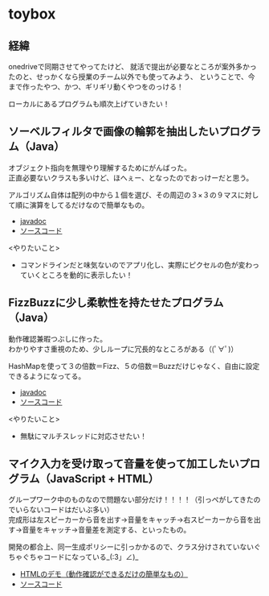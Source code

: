 # toybox
## 経緯
onedriveで同期させてやってたけど、
就活で提出が必要なところが案外多かったのと、せっかくなら授業のチーム以外でも使ってみよう、
ということで、今まで作ったやつ、かつ、ギリギリ動くやつをのっける！  

ローカルにあるプログラムも順次上げていきたい！

## ソーベルフィルタで画像の輪郭を抽出したいプログラム（Java）
オブジェクト指向を無理やり理解するためにがんばった。  
正直必要ないクラスも多いけど、ほへぇー、となったのでおっけーだと思う。  
  
アルゴリズム自体は配列の中から１個を選び、その周辺の３×３の９マスに対して順に演算をしてるだけなので簡単なもの。
　　
- [javadoc](https://mossan0706.github.io/toybox/image_exchange/javadoc/image_exchange/module-summary.html)  
- [ソースコード](https://github.com/mossan0706/toybox/tree/main/image_exchange/src/package1)  

<やりたいこと>
- コマンドラインだと味気ないのでアプリ化し、実際にピクセルの色が変わっていくところを動的に表示したい！
  
  
## FizzBuzzに少し柔軟性を持たせたプログラム（Java）
動作確認兼暇つぶしに作った。  
わかりやすさ重視のため、少しループに冗長的なところがある（(ﾟ∀ﾟ)）  
  
HashMapを使って３の倍数＝Fizz、５の倍数＝Buzzだけじゃなく、自由に設定できるようになってる。  
  
- [javadoc](https://mossan0706.github.io/toybox/java%E3%81%AE%E3%81%94%E3%81%A1%E3%82%83%E3%81%94%E3%81%A1%E3%82%83%E3%83%A1%E3%83%A2/%E5%8B%95%E4%BD%9C%E7%A2%BA%E8%AA%8D%E7%94%A8/Test/doc/main.html)
- [ソースコード](https://github.com/mossan0706/toybox/tree/main/java%E3%81%AE%E3%81%94%E3%81%A1%E3%82%83%E3%81%94%E3%81%A1%E3%82%83%E3%83%A1%E3%83%A2/%E5%8B%95%E4%BD%9C%E7%A2%BA%E8%AA%8D%E7%94%A8/Test/src)  

<やりたいこと>
- 無駄にマルチスレッドに対応させたい！
  
  
## マイク入力を受け取って音量を使って加工したいプログラム（JavaScript + HTML）
グループワーク中のものなので問題ない部分だけ！！！！（引っぺがしてきたのでいらないコードはだいぶ多い）  
完成形は左スピーカーから音を出す→音量をキャッチ→右スピーカーから音を出す→音量をキャッチ→音量差を測定する、といったもの。  
  
開発の都合上、同一生成ポリシーに引っかかるので、クラス分けされていないぐちゃぐちゃコードになっている_(:3」∠)_  
  
- [HTMLのデモ（動作確認ができるだけの簡単なもの）](https://mossan0706.github.io/toybox/volume_measurement/動作確認のためのHTML.html)
- [ソースコード](https://github.com/mossan0706/toybox/tree/main/volume_measurement)




